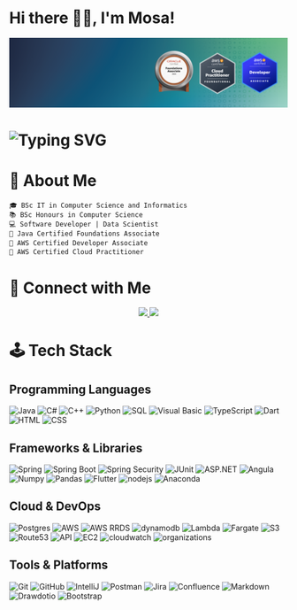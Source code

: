 # Hi there 👋🏾, I'm Mosa!

[![Profile Banner](https://raw.githubusercontent.com/MosaSethosa/MosaSethosa/main/profile_banner.png "Header")](/)

<h1> 
  <img src="https://readme-typing-svg.demolab.com?font=Fira+Code&weight=600&size=26&duration=4000&pause=1000&color=2AA5FF&width=435&lines=Certified+Java+Developer;Certified+AWS+Developer;Data+Scientist;NLP+Researcher;" alt="Typing SVG" />
</h1>

# 🚀 About Me
```diff
🎓 BSc IT in Computer Science and Informatics
📚 BSc Honours in Computer Science
💻 Software Developer | Data Scientist
📜 Java Certified Foundations Associate
📜 AWS Certified Developer Associate
📜 AWS Certified Cloud Practitioner
```

# 📧 Connect with Me
<p align="center">
  <a href="https://www.linkedin.com/in/mosa-sethosa-a312741b1/">
    <img src="https://img.shields.io/badge/LinkedIn-0077B5?style=for-the-badge&logo=linkedin&logoColor=white"/>
  </a>
  <a href="mailto:mrsethosa5@gmail.com">
    <img src="https://img.shields.io/badge/Gmail-D14836?style=for-the-badge&logo=gmail&logoColor=white"/>
  </a>
</p>

# 🕹️ Tech Stack
## Programming Languages
![Java](https://img.shields.io/badge/Java-orange?style=for-the-badge&logo=java)
![C#](https://img.shields.io/badge/c%23-9179E4?style=for-the-badge&logo=)
![C++](https://img.shields.io/badge/c++-00599C?style=for-the-badge&logo=cplusplus&logoColor=white)
![Python](https://img.shields.io/badge/python-37776AB?style=for-the-badge&logo=python&logoColor=white)
![SQL](https://img.shields.io/badge/sql-blue?style=for-the-badge)
![Visual Basic](https://img.shields.io/badge/visual%20basic-purple?style=for-the-badge)
![TypeScript](https://img.shields.io/badge/typescript-3178C6?style=for-the-badge&logo=typescript&logoColor=white)
![Dart](https://img.shields.io/badge/dart-0175C2?style=for-the-badge&logo=dart)
![HTML](https://img.shields.io/badge/html5-E34F26?style=for-the-badge&logo=html5&logoColor=white)
![CSS](https://img.shields.io/badge/css-663399?style=for-the-badge&logo=css&logoColor=white)

## Frameworks & Libraries
![Spring](https://img.shields.io/badge/spring-6DB33F?style=for-the-badge&logo=spring&logoColor=white)
![Spring Boot](https://img.shields.io/badge/springboot-6DB33F?style=for-the-badge&logo=springboot&logoColor=white)
![Spring Security](https://img.shields.io/badge/springsecurity-6DB33F?style=for-the-badge&logo=springsecurity&logoColor=white)
![JUnit](https://img.shields.io/badge/junit5-25A162?style=for-the-badge&logo=junit5&logoColor=white)
![ASP.NET](https://img.shields.io/badge/dotnet-512BD4?style=for-the-badge&logo=dotnet)
![Angula](https://img.shields.io/badge/angular-0F0F11?style=for-the-badge&logo=angular)
![Numpy](https://img.shields.io/badge/numpy-013243?style=for-the-badge&logo=numpy)
![Pandas](https://img.shields.io/badge/pandas-150458?style=for-the-badge&logo=pandas)
![Flutter](https://img.shields.io/badge/flutter-02569B?style=for-the-badge&logo=flutter)
![nodejs](https://img.shields.io/badge/nodedotjs-5FA04E?style=for-the-badge&logo=nodedotjs&logoColor=white)
![Anaconda](https://img.shields.io/badge/anaconda-44A833?style=for-the-badge&logo=anaconda&logoColor=white)


## Cloud & DevOps
![Postgres](https://img.shields.io/badge/postgresql-4169E1?style=for-the-badge&logo=postgresql&logoColor=white)
![AWS](https://img.shields.io/badge/amazonwebservices-232F3E?style=for-the-badge&logo=amazonwebservices)
![AWS RRDS](https://img.shields.io/badge/amazonrds-527FFF?style=for-the-badge&logo=amazonrds&logoColor=white)
![dynamodb](https://img.shields.io/badge/amazondynamodb-4053D6?style=for-the-badge&logo=amazondynamodb&logoColor=white)
![Lambda](https://img.shields.io/badge/awslambda-FF9900?style=for-the-badge&logo=awslambda&logoColor=white)
![Fargate](https://img.shields.io/badge/awsfargate-FF9900?style=for-the-badge&logo=awsfargate&logoColor=white)
![S3](https://img.shields.io/badge/amazons3-569A31?style=for-the-badge&logo=amazons3&logoColor=white)
![Route53](https://img.shields.io/badge/amazonroute53-8C4FFF?style=for-the-badge&logo=amazonroute53&logoColor=white)
![API](https://img.shields.io/badge/amazonapigateway-FF4F8B?style=for-the-badge&logo=amazonapigateway&logoColor=white)
![EC2](https://img.shields.io/badge/amazonec2-FF9900?style=for-the-badge&logo=amazonec2&logoColor=white)
![cloudwatch](https://img.shields.io/badge/amazoncloudwatch-FF4F8B?style=for-the-badge&logo=amazoncloudwatch&logoColor=white)
![organizations](https://img.shields.io/badge/awsorganizations-E7157B?style=for-the-badge&logo=awsorganizations&logoColor=white)

## Tools & Platforms
![Git](https://img.shields.io/badge/git-F05032?style=for-the-badge&logo=git&logoColor=white)
![GitHub](https://img.shields.io/badge/github-181717?style=for-the-badge&logo=github&logoColor=white)
![IntelliJ](https://img.shields.io/badge/intellijidea-000000?style=for-the-badge&logo=intellijidea&logoColor=white)
![Postman](https://img.shields.io/badge/postman-%23FF6C37?style=for-the-badge&logo=postman&logoColor=white)
![Jira](https://img.shields.io/badge/jira-0052CC?style=for-the-badge&logo=jira&logoColor=white)
![Confluence](https://img.shields.io/badge/confluence-172B4D?style=for-the-badge&logo=confluence&logoColor=white)
![Markdown](https://img.shields.io/badge/markdown-000000?style=for-the-badge&logo=markdown&logoColor=white)
![Drawdotio](https://img.shields.io/badge/diagramsdotnet-F08705?style=for-the-badge&logo=diagramsdotnet&logoColor=white)
![Bootstrap](https://img.shields.io/badge/bootstrap-7952B3?style=for-the-badge&logo=bootstrap&logoColor=white)